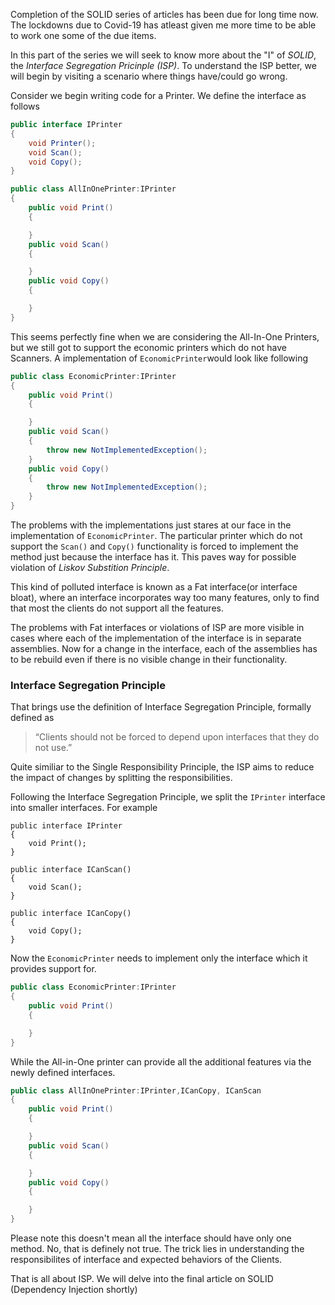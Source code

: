 Completion of the SOLID series of articles has been due for long time now. The lockdowns due to Covid-19 has atleast given me more time to be able to work one some of the due items.

In this part of the series we will seek to know more about the "I" of *SOLID*, the *Interface Segregation Pricinple (ISP)*. To understand the ISP better, we will begin by visiting a scenario where things have/could go wrong. 

Consider we begin writing code for a Printer. We define the interface as follows

```csharp
public interface IPrinter
{
    void Printer();
    void Scan();
    void Copy();
}

public class AllInOnePrinter:IPrinter
{
    public void Print()
    {

    }
    public void Scan()
    {

    }
    public void Copy()
    {

    }
}

```
This seems perfectly fine when we are considering the All-In-One Printers, but we still got to support the economic printers which do not have Scanners. A implementation of `EconomicPrinter`would look like following

```csharp
public class EconomicPrinter:IPrinter
{
    public void Print()
    {

    }
    public void Scan()
    {
        throw new NotImplementedException();
    }
    public void Copy()
    {
        throw new NotImplementedException();
    }
}
```

The problems with the implementations just stares at our face in the implementation of `EconomicPrinter`. The particular printer which do not support the `Scan()` and `Copy()` functionality is forced to implement the method just because the interface has it. This paves way for possible violation of *Liskov Substition Principle*.

This kind of polluted interface is known as a Fat interface(or interface bloat), where an interface incorporates way too many features, only to find that most the clients do not support all the features.

The problems with Fat interfaces or violations of ISP are more visible in cases where each of the implementation of the interface is in separate assemblies. Now for a change in the interface, each of the assemblies has to be rebuild even if there is no visible change in their functionality.

### Interface Segregation Principle ###

That brings use the definition of Interface Segregation Principle, formally defined as

>“Clients should not be forced to depend upon interfaces that they do not use.”

Quite similiar to the Single Responsibility Principle, the ISP aims to reduce the impact of changes by splitting the responsibilities.

Following the Interface Segregation Principle, we split the `IPrinter` interface into smaller interfaces. For example

```
public interface IPrinter
{
    void Print();
}

public interface ICanScan()
{
    void Scan();
}

public interface ICanCopy()
{
    void Copy();
}
```

Now the `EconomicPrinter` needs to implement only the interface which it provides support for. 

```csharp
public class EconomicPrinter:IPrinter
{
    public void Print()
    {

    }
}
```

While the All-in-One printer can provide all the additional features via the newly defined interfaces.

```csharp
public class AllInOnePrinter:IPrinter,ICanCopy, ICanScan
{
    public void Print()
    {

    }
    public void Scan()
    {

    }
    public void Copy()
    {

    }
}
```

Please note this doesn't mean all the interface should have only one method. No, that is definely not true. The trick lies in understanding the responsibilites of interface and expected behaviors of the Clients.

That is all about ISP. We will delve into the final article on SOLID (Dependency Injection shortly)